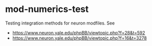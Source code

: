 # mod-numerics-test

Testing integration methods for neuron modfiles. 
See
- https://www.neuron.yale.edu/phpBB/viewtopic.php?f=28&t=592
- https://www.neuron.yale.edu/phpBB/viewtopic.php?f=16&t=3278
